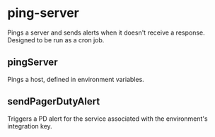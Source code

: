 # ping-server
Pings a server and sends alerts when it doesn't receive a response. Designed to be run as a cron job.

## pingServer
Pings a host, defined in environment variables.

## sendPagerDutyAlert
Triggers a PD alert for the service associated with the environment's integration key.
